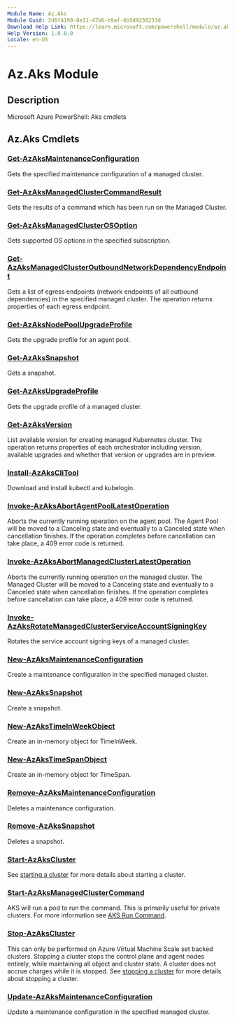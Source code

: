 ```yaml
---
Module Name: Az.Aks
Module Guid: 2d6f4198-8e11-47b6-b9af-6b5d9238233d
Download Help Link: https://learn.microsoft.com/powershell/module/az.aks
Help Version: 1.0.0.0
Locale: en-US
---
```


# Az.Aks Module
## Description
Microsoft Azure PowerShell: Aks cmdlets

## Az.Aks Cmdlets
### [Get-AzAksMaintenanceConfiguration](Get-AzAksMaintenanceConfiguration.md)
Gets the specified maintenance configuration of a managed cluster.

### [Get-AzAksManagedClusterCommandResult](Get-AzAksManagedClusterCommandResult.md)
Gets the results of a command which has been run on the Managed Cluster.

### [Get-AzAksManagedClusterOSOption](Get-AzAksManagedClusterOSOption.md)
Gets supported OS options in the specified subscription.

### [Get-AzAksManagedClusterOutboundNetworkDependencyEndpoint](Get-AzAksManagedClusterOutboundNetworkDependencyEndpoint.md)
Gets a list of egress endpoints (network endpoints of all outbound dependencies) in the specified managed cluster.
The operation returns properties of each egress endpoint.

### [Get-AzAksNodePoolUpgradeProfile](Get-AzAksNodePoolUpgradeProfile.md)
Gets the upgrade profile for an agent pool.

### [Get-AzAksSnapshot](Get-AzAksSnapshot.md)
Gets a snapshot.

### [Get-AzAksUpgradeProfile](Get-AzAksUpgradeProfile.md)
Gets the upgrade profile of a managed cluster.

### [Get-AzAksVersion](Get-AzAksVersion.md)
List available version for creating managed Kubernetes cluster.
The operation returns properties of each orchestrator including version, available upgrades and whether that version or upgrades are in preview.

### [Install-AzAksCliTool](Install-AzAksCliTool.md)
Download and install kubectl and kubelogin.

### [Invoke-AzAksAbortAgentPoolLatestOperation](Invoke-AzAksAbortAgentPoolLatestOperation.md)
Aborts the currently running operation on the agent pool.
The Agent Pool will be moved to a Canceling state and eventually to a Canceled state when cancellation finishes.
If the operation completes before cancellation can take place, a 409 error code is returned.

### [Invoke-AzAksAbortManagedClusterLatestOperation](Invoke-AzAksAbortManagedClusterLatestOperation.md)
Aborts the currently running operation on the managed cluster.
The Managed Cluster will be moved to a Canceling state and eventually to a Canceled state when cancellation finishes.
If the operation completes before cancellation can take place, a 409 error code is returned.

### [Invoke-AzAksRotateManagedClusterServiceAccountSigningKey](Invoke-AzAksRotateManagedClusterServiceAccountSigningKey.md)
Rotates the service account signing keys of a managed cluster.

### [New-AzAksMaintenanceConfiguration](New-AzAksMaintenanceConfiguration.md)
Create a maintenance configuration in the specified managed cluster.

### [New-AzAksSnapshot](New-AzAksSnapshot.md)
Create a snapshot.

### [New-AzAksTimeInWeekObject](New-AzAksTimeInWeekObject.md)
Create an in-memory object for TimeInWeek.

### [New-AzAksTimeSpanObject](New-AzAksTimeSpanObject.md)
Create an in-memory object for TimeSpan.

### [Remove-AzAksMaintenanceConfiguration](Remove-AzAksMaintenanceConfiguration.md)
Deletes a maintenance configuration.

### [Remove-AzAksSnapshot](Remove-AzAksSnapshot.md)
Deletes a snapshot.

### [Start-AzAksCluster](Start-AzAksCluster.md)
See [starting a cluster](https://docs.microsoft.com/azure/aks/start-stop-cluster) for more details about starting a cluster.

### [Start-AzAksManagedClusterCommand](Start-AzAksManagedClusterCommand.md)
AKS will run a pod to run the command.
This is primarily useful for private clusters.
For more information see [AKS Run Command](https://docs.microsoft.com/azure/aks/private-clusters#aks-run-command-preview).

### [Stop-AzAksCluster](Stop-AzAksCluster.md)
This can only be performed on Azure Virtual Machine Scale set backed clusters.
Stopping a cluster stops the control plane and agent nodes entirely, while maintaining all object and cluster state.
A cluster does not accrue charges while it is stopped.
See [stopping a cluster](https://docs.microsoft.com/azure/aks/start-stop-cluster) for more details about stopping a cluster.

### [Update-AzAksMaintenanceConfiguration](Update-AzAksMaintenanceConfiguration.md)
Update a maintenance configuration in the specified managed cluster.

